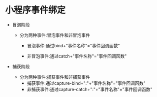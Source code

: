 # 小程序事件绑定

- 冒泡阶段

  - 分为两种事件:冒泡事件和非冒泡事件

    - 冒泡事件:通过bind+"事件名称"="事件回调函数"

    - 非冒泡事件:通过catch+"事件名称"="事件回调函数"

      

- 捕获阶段

  - 分为两种事件:捕获事件和非捕获事件
    - 捕获事件:通过capture-bind+":"+"事件名称"="事件回调函数"
    - 非捕获事件:通过capture-catch+":"+"事件名称"="事件回调函数"
